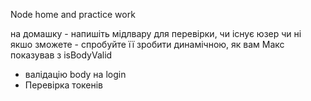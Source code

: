 Node home and practice work

на домашку - напишіть мідлвару для перевірки, чи існує юзер чи ні
якшо зможете - спробуйте її зробити динамічною, як вам Макс показував з isBodyValid

+ валідацію body на login
+ Перевірка токенів